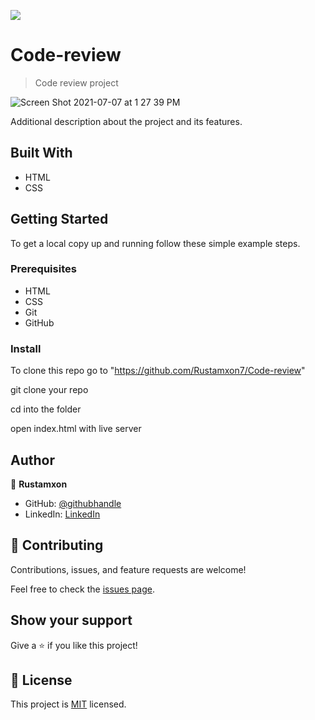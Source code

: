 ![](https://img.shields.io/badge/Microverse-blueviolet)

# Code-review

> Code review project

![Screen Shot 2021-07-07 at 1 27 39 PM](https://user-images.githubusercontent.com/69011963/124726519-476d5c00-df27-11eb-816d-026e8aa7af16.png)

Additional description about the project and its features.

## Built With

- HTML
- CSS

## Getting Started

To get a local copy up and running follow these simple example steps.

### Prerequisites

- HTML
- CSS
- Git
- GitHub

### Install

To clone this repo go to "https://github.com/Rustamxon7/Code-review"

git clone your repo

cd into the folder

open index.html with live server

## Author

👤 **Rustamxon**

- GitHub: [@githubhandle](https://github.com/Rustamxon7)
- LinkedIn: [LinkedIn](https://www.linkedin.com/in/rustamjon-tolipov-6a831020b)

## 🤝 Contributing

Contributions, issues, and feature requests are welcome!

Feel free to check the [issues page](https://github.com/Rustamxon7/Code-review/issues).

## Show your support

Give a ⭐️ if you like this project!

## 📝 License

This project is [MIT](./MIT.md) licensed.